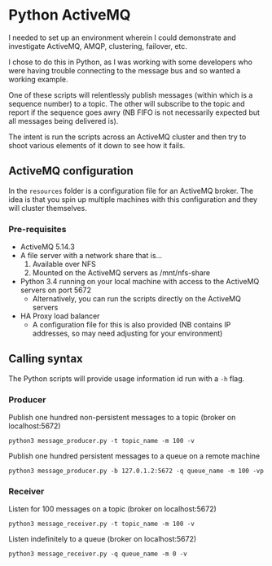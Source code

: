 # Python ActiveMQ

I needed to set up an environment wherein I could demonstrate and investigate ActiveMQ, AMQP, clustering, failover, etc.

I chose to do this in Python, as I was working with some developers who were having trouble connecting to the message bus and so wanted a working example.

One of these scripts will relentlessly publish messages (within which is a sequence number) to a topic.  The other will subscribe to the topic and report if the sequence goes awry (NB FIFO is not necessarily expected but all messages being delivered is).

The intent is run the scripts across an ActiveMQ cluster and then try to shoot various elements of it down to see how it fails.

## ActiveMQ configuration

In the `resources` folder is a configuration file for an ActiveMQ broker.  The idea is that you spin up multiple machines with this configuration and they will cluster themselves.

### Pre-requisites

- ActiveMQ 5.14.3
- A file server with a network share that is...
  1. Available over NFS
  1. Mounted on the ActiveMQ servers as /mnt/nfs-share
- Python 3.4 running on your local machine with access to the ActiveMQ servers on port 5672
  - Alternatively, you can run the scripts directly on the ActiveMQ servers
- HA Proxy load balancer
  - A configuration file for this is also provided (NB contains IP addresses, so may need adjusting for your environment)

## Calling syntax

The Python scripts will provide usage information id run with a `-h` flag.

### Producer

Publish one hundred non-persistent messages to a topic (broker on localhost:5672)

    python3 message_producer.py -t topic_name -m 100 -v

Publish one hundred persistent messages to a queue on a remote machine

    python3 message_producer.py -b 127.0.1.2:5672 -q queue_name -m 100 -vp

### Receiver

Listen for 100 messages on a topic (broker on localhost:5672)

    python3 message_receiver.py -t topic_name -m 100 -v

Listen indefinitely to a queue (broker on localhost:5672)

    python3 message_receiver.py -q queue_name -m 0 -v
